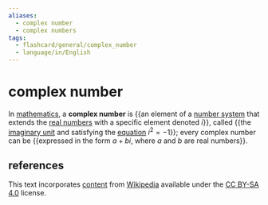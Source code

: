 ```yaml
---
aliases:
  - complex number
  - complex numbers
tags:
  - flashcard/general/complex_number
  - language/in/English
---
```


# complex number

In [mathematics](mathematics.md), a __complex number__ is {{an element of a [number system](number.md#classification) that extends the [real numbers](real%20number.md) with a specific element denoted _i_}}, called {{the [imaginary unit](imaginary%20unit.md) and satisfying the [equation](equation.md) $i^2 = -1$}}; every complex number can be {{expressed in the form $a + bi$, where _a_ and _b_ are real numbers}}. <!--SR:!2024-07-27,4,270!2024-07-27,4,270!2024-07-26,3,250-->

## references

This text incorporates [content](https://en.wikipedia.org/wiki/complex_number) from [Wikipedia](Wikipedia.md) available under the [CC BY-SA 4.0](https://creativecommons.org/licenses/by-sa/4.0/) license.
